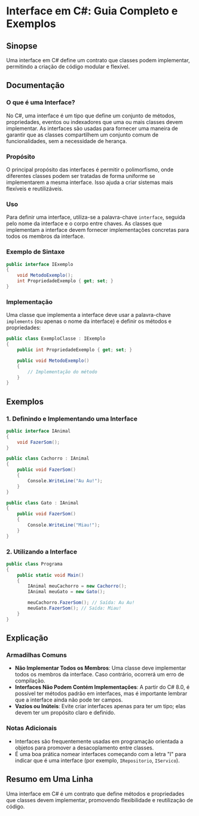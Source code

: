 <!--
Meta Description: # Interface em C#: Guia Completo e Exemplos ## Sinopse Uma interface em C# define um contrato que classes podem implementar, permitindo a criação de c...
Meta Keywords: interface, uma, que, public, classes
-->

# Interface em C#: Guia Completo e Exemplos

## Sinopse
Uma interface em C# define um contrato que classes podem implementar, permitindo a criação de código modular e flexível.

## Documentação
### O que é uma Interface?
No C#, uma interface é um tipo que define um conjunto de métodos, propriedades, eventos ou indexadores que uma ou mais classes devem implementar. As interfaces são usadas para fornecer uma maneira de garantir que as classes compartilhem um conjunto comum de funcionalidades, sem a necessidade de herança.

### Propósito
O principal propósito das interfaces é permitir o polimorfismo, onde diferentes classes podem ser tratadas de forma uniforme se implementarem a mesma interface. Isso ajuda a criar sistemas mais flexíveis e reutilizáveis.

### Uso
Para definir uma interface, utiliza-se a palavra-chave `interface`, seguida pelo nome da interface e o corpo entre chaves. As classes que implementam a interface devem fornecer implementações concretas para todos os membros da interface.

### Exemplo de Sintaxe
```csharp
public interface IExemplo
{
    void MetodoExemplo();
    int PropriedadeExemplo { get; set; }
}
```

### Implementação
Uma classe que implementa a interface deve usar a palavra-chave `implements` (ou apenas o nome da interface) e definir os métodos e propriedades:
```csharp
public class ExemploClasse : IExemplo
{
    public int PropriedadeExemplo { get; set; }

    public void MetodoExemplo()
    {
        // Implementação do método
    }
}
```

## Exemplos
### 1. Definindo e Implementando uma Interface
```csharp
public interface IAnimal
{
    void FazerSom();
}

public class Cachorro : IAnimal
{
    public void FazerSom()
    {
        Console.WriteLine("Au Au!");
    }
}

public class Gato : IAnimal
{
    public void FazerSom()
    {
        Console.WriteLine("Miau!");
    }
}
```

### 2. Utilizando a Interface
```csharp
public class Programa
{
    public static void Main()
    {
        IAnimal meuCachorro = new Cachorro();
        IAnimal meuGato = new Gato();

        meuCachorro.FazerSom(); // Saída: Au Au!
        meuGato.FazerSom(); // Saída: Miau!
    }
}
```

## Explicação
### Armadilhas Comuns
- **Não Implementar Todos os Membros**: Uma classe deve implementar todos os membros da interface. Caso contrário, ocorrerá um erro de compilação.
- **Interfaces Não Podem Contém Implementações**: A partir do C# 8.0, é possível ter métodos padrão em interfaces, mas é importante lembrar que a interface ainda não pode ter campos.
- **Vazios ou Inúteis**: Evite criar interfaces apenas para ter um tipo; elas devem ter um propósito claro e definido.

### Notas Adicionais
- Interfaces são frequentemente usadas em programação orientada a objetos para promover a desacoplamento entre classes.
- É uma boa prática nomear interfaces começando com a letra "I" para indicar que é uma interface (por exemplo, `IRepositorio`, `IServico`).

## Resumo em Uma Linha
Uma interface em C# é um contrato que define métodos e propriedades que classes devem implementar, promovendo flexibilidade e reutilização de código.